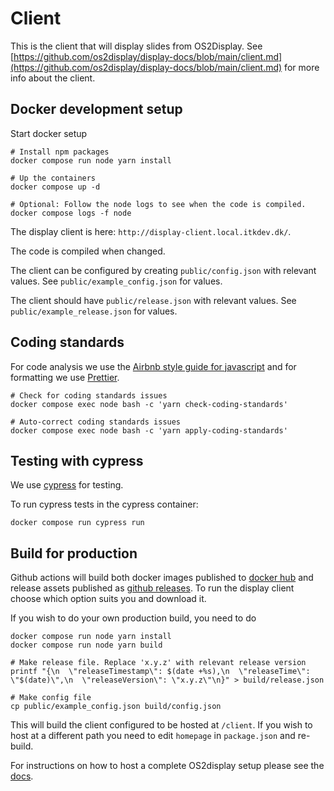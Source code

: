 # Client

This is the client that will display slides from OS2Display.
See [https://github.com/os2display/display-docs/blob/main/client.md](https://github.com/os2display/display-docs/blob/main/client.md) for more info about the client.

## Docker development setup

Start docker setup

```
# Install npm packages
docker compose run node yarn install

# Up the containers
docker compose up -d

# Optional: Follow the node logs to see when the code is compiled.
docker compose logs -f node
```

The display client is here: `http://display-client.local.itkdev.dk/`.

The code is compiled when changed.

The client can be configured by creating `public/config.json` with relevant values.
See `public/example_config.json` for values.

The client should have `public/release.json` with relevant values.
See `public/example_release.json` for values.

## Coding standards

For code analysis we use the [Airbnb style guide for javascript](https://github.com/airbnb/javascript) and for formatting we use [Prettier](https://github.com/prettier/prettier).

```
# Check for coding standards issues
docker compose exec node bash -c 'yarn check-coding-standards'

# Auto-correct coding standards issues
docker compose exec node bash -c 'yarn apply-coding-standards'
```

## Testing with cypress

We use [cypress](https://www.cypress.io/) for testing.

To run cypress tests in the cypress container:

```
docker compose run cypress run
```

## Build for production

Github actions will build both docker images published to [docker hub](https://hub.docker.com/repository/docker/os2display/os2display-client/general) and release assets published as [github releases](https://github.com/os2display/display-client/releases). To run the display client choose which option suits you and download it.

If you wish to do your own production build, you need to do
```shell
docker compose run node yarn install
docker compose run node yarn build

# Make release file. Replace 'x.y.z' with relevant release version
printf "{\n  \"releaseTimestamp\": $(date +%s),\n  \"releaseTime\": \"$(date)\",\n  \"releaseVersion\": \"x.y.z\"\n}" > build/release.json

# Make config file
cp public/example_config.json build/config.json
```

This will build the client configured to be hosted at `/client`. If you wish to host at a different path
you need to edit `homepage` in `package.json` and re-build.

For instructions on how to host a complete OS2display setup please see the [docs](https://os2display.github.io/display-docs/).
